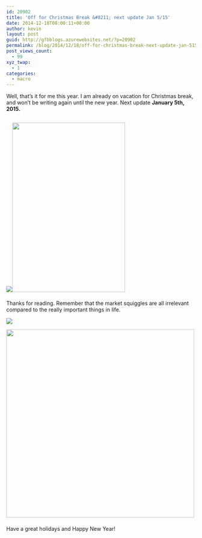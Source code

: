 ```yaml
---
id: 20902
title: 'Off for Christmas Break &#8211; next update Jan 5/15'
date: 2014-12-18T08:00:11+00:00
author: kevin
layout: post
guid: http://gfbblogs.azurewebsites.net/?p=20902
permalink: /blog/2014/12/18/off-for-christmas-break-next-update-jan-515/
post_views_count:
  - 99
xyz_twap:
  - 1
categories:
  - macro
---
```

Well, that&#8217;s it for me this year. I am already on vacation for Christmas break, and won&#8217;t be writing again until the new year. Next update **January 5th, 2015.**


  <img src="http://themacrotourist.com/pictures/Azure/snowDec1714.png"><img class="size-full wp-image-14271" style="padding-top: 1.0em;padding-bottom: 0.5em;" style="margin:30px auto;display:block;" src="http://themacrotourist.com/pictures/Azure/snowDec1714.png" width="300" height="450">

Thanks for reading. Remember that the market squiggles are all irrelevant compared to the really important things in life. 


  <img src="http://themacrotourist.com/pictures/Azure/seriouslyDec1714.png"><img class="size-full wp-image-14271" style="padding-top: 1.0em;padding-bottom: 0.5em;" style="margin:30px auto;display:block;" src="http://themacrotourist.com/pictures/Azure/seriouslyDec1714.png" width="500" height="500">

Have a great holidays and Happy New Year!